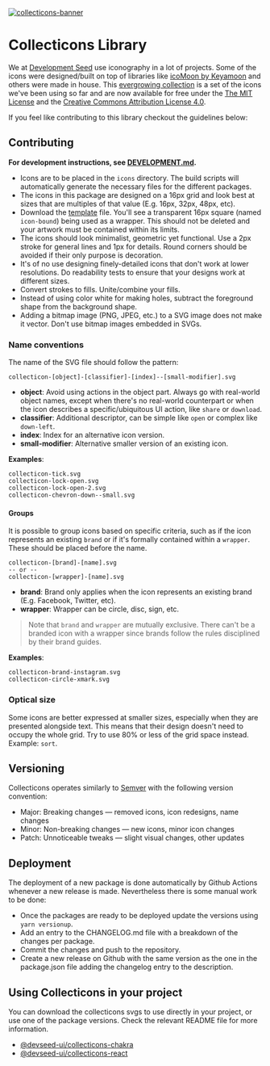 [![collecticons-banner](https://cloud.githubusercontent.com/assets/1090606/8695447/fdef92fa-2adc-11e5-8979-b61bd96d24ca.png)](https://collecticons.io)

# Collecticons Library

We at [Development Seed](https://developmentseed.org/) use iconography in a lot of projects. Some of the icons were designed/built on top of libraries like [icoMoon by Keyamoon](https://github.com/Keyamoon/IcoMoon-Free) and others were made in house. This [evergrowing collection](https:collecticons.io) is a set of the icons we've been using so far and are now available for free under the [The MIT License](LICENSE) and the [Creative Commons Attribution License 4.0](https://creativecommons.org/licenses/by/4.0/).

If you feel like contributing to this library checkout the guidelines below:

## Contributing

**For development instructions, see [DEVELOPMENT.md](DEVELOPMENT.md).**

- Icons are to be placed in the `icons` directory. The build scripts will automatically generate the necessary files for the different packages.
- The icons in this package are designed on a 16px grid and look best at sizes that are multiples of that value (E.g. 16px, 32px, 48px, etc).
- Download the [template](collecticons-template.svg) file. You'll see a transparent 16px square (named `icon-bound`) being used as a wrapper. This should not be deleted and your artwork must be contained within its limits.
- The icons should look minimalist, geometric yet functional. Use a 2px stroke for general lines and 1px for details. Round corners should be avoided if their only purpose is decoration.
- It's of no use designing finely-detailed icons that don't work at lower resolutions. Do readability tests to ensure that your designs work at different sizes.
- Convert strokes to fills. Unite/combine your fills.
- Instead of using color white for making holes, subtract the foreground shape from the background shape.
- Adding a bitmap image (PNG, JPEG, etc.) to a SVG image does not make it vector. Don't use bitmap images embedded in SVGs.


### Name conventions
The name of the SVG file should follow the pattern:
```
collecticon-[object]-[classifier]-[index]--[small-modifier].svg
```
- **object**: Avoid using actions in the object part. Always go with real-world object names, except when there's no real-world counterpart or when the icon describes a specific/ubiquitous UI action, like `share` or `download`.
- **classifier**: Additional descriptor, can be simple like `open` or complex like `down-left`.
- **index**: Index for an alternative icon version.
- **small-modifier**: Alternative smaller version of an existing icon.

**Examples**:
```
collecticon-tick.svg
collecticon-lock-open.svg
collecticon-lock-open-2.svg
collecticon-chevron-down--small.svg
```

#### Groups
It is possible to group icons based on specific criteria, such as if the icon represents an existing `brand` or if it's formally contained within a `wrapper`. These should be placed before the name.

```
collecticon-[brand]-[name].svg
-- or --
collecticon-[wrapper]-[name].svg
```

- **brand**: Brand only applies when the icon represents an existing brand (E.g. Facebook, Twitter, etc).
- **wrapper**: Wrapper can be circle, disc, sign, etc.

> Note that `brand` and `wrapper` are mutually exclusive. There can't be a branded icon with a wrapper since brands follow the rules disciplined by their brand guides.

**Examples**:
```
collecticon-brand-instagram.svg
collecticon-circle-xmark.svg
```

### Optical size

Some icons are better expressed at smaller sizes, especially when they are presented alongside text. This means that their design doesn't need to occupy the whole grid. Try to use 80% or less of the grid space instead. Example: `sort`.

## Versioning
Collecticons operates similarly to [Semver](http://semver.org/) with the following version convention:

- Major: Breaking changes — removed icons, icon redesigns, name changes
- Minor: Non-breaking changes — new icons, minor icon changes
- Patch: Unnoticeable tweaks — slight visual changes, other updates

## Deployment

The deployment of a new package is done automatically by Github Actions whenever a new release is made. Nevertheless there is some manual work to be done:

- Once the packages are ready to be deployed update the versions using `yarn versionup`.
- Add an entry to the CHANGELOG.md file with a breakdown of the changes per package.
- Commit the changes and push to the repository.
- Create a new release on Github with the same version as the one in the package.json file adding the changelog entry to the description.

## Using Collecticons in your project

You can download the collecticons svgs to use directly in your project, or use one of the package versions. Check the relevant README file for more information.

- [@devseed-ui/collecticons-chakra](./packages/collecticons-chakra)
- [@devseed-ui/collecticons-react](./packages/collecticons-react)